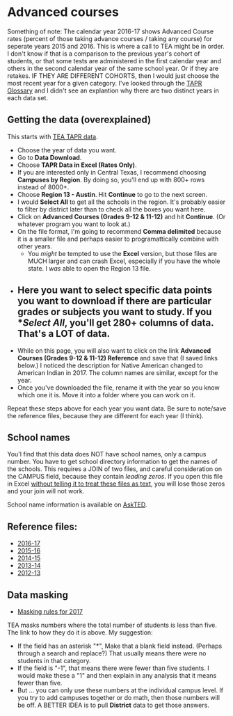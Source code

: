 Advanced courses
================

Something of note: The calendar year 2016-17 shows Advanced Course rates (percent of those taking advance courses / taking any course) for seperate years 2015 and 2016. This is where a call to TEA might be in order. I don't know if that is a comparison to the previous year's cohort of students, or that some tests are administered in the first calendar year and others in the second calendar year of the same school year. Or if they are retakes. IF THEY ARE DIFFERENT COHORTS, then I would just choose the most recent year for a given category. I've looked through the [TAPR Glossary](https://tea.texas.gov/WorkArea/linkit.aspx?LinkIdentifier=id&ItemID=51539617810&libID=51539617810) and I didn't see an explantion why there are two distinct years in each data set.

## Getting the data (overexplained)

This starts with [TEA TAPR data](https://tea.texas.gov/perfreport/tapr/index.html).

- Choose the year of data you want.
- Go to **Data Download**.
- Choose **TAPR Data in Excel (Rates Only)**.
- If you are interested only in Central Texas, I recommend choosing **Campuses by Region**. By doing so, you'll end up with 800+ rows instead of 8000+.
- Choose **Region 13 - Austin**. Hit **Continue** to go to the next screen.
- I would **Select All** to get all the schools in the region. It's probably easier to filter by district later than to check all the boxes you want here.
- Click on **Advanced Courses (Grades 9-12 & 11-12)** and hit **Continue**. (Or whatever program you want to look at.)
- On the file format, I'm going to recommend **Comma delimited** because it is a smaller file and perhaps easier to programattically combine with other years.
    - You _might_ be tempted to use the **Excel** version, but those files are MUCH larger and can crash Excel, especially if you have the whole state. I _was_ able to open the Region 13 file.
- Here you want to select specific data points you want to download if there are particular grades or subjects you want to study. If you **Select All*, you'll get 280+ columns of data. That's a LOT of data.
    - 
- While on this page, you will also want to click on the link **Advanced Courses (Grades 9-12 & 11-12) Reference** and save that (I saved links below.) I noticed the description for Native American changed to American Indian in 2017. The column names are similar, except for the year.
- Once you've downloaded the file, rename it with the year so you know which one it is. Move it into a folder where you can work on it.

Repeat these steps above for each year you want data. Be sure to note/save the reference files, because they are different for each year (I think).

## School names

You'l find that this data does NOT have school names, only a campus number. You have to get school directory information to get the names of the schools. This requires a JOIN of two files, and careful consideration on the CAMPUS field, because they contain _leading zeros_. If you open this file in Excel [without telling it to treat these files as text](https://rptsvr1.tea.texas.gov/perfreport/tapr/2017/xplore/taprhelp.html), you will lose those zeros and your join will not work.

School name information is available on [AskTED](http://tea4avholly.tea.state.tx.us/tea.askted.web/Forms/Home.aspx).



## Reference files:
- [2016-17](https://rptsvr1.tea.texas.gov/perfreport/tapr/2017/xplore/cadv.html)
- [2015-16](https://rptsvr1.tea.texas.gov/perfreport/tapr/2016/xplore/cadv.html)
- [2014-15](https://rptsvr1.tea.texas.gov/perfreport/tapr/2015/xplore/cadv.html)
- [2013-14](https://rptsvr1.tea.texas.gov/perfreport/tapr/2014/xplore/cothr.html)
- [2012-13](https://rptsvr1.tea.texas.gov/perfreport/tapr/2013/xplore/cothr.html)

## Data masking
- [Masking rules for 2017](https://rptsvr1.tea.texas.gov/perfreport/tapr/2017/masking.html)

TEA masks numbers where the total number of students is less than five. The link to how they do it is above. My suggestion:
- If the field has an asterisk "*", Make that a blank field instead. (Perhaps through a search and replace?) That usually means there were no students in that category.
- If the field is "-1", that means there were fewer than five students. I would make these a "1" and then explain in any analysis that it means fewer than five.
- But ... you can only use these numbers at the individual campus level. If you try to add campuses together or do math, then those numbers will be off. A BETTER IDEA is to pull **District** data to get those answers.